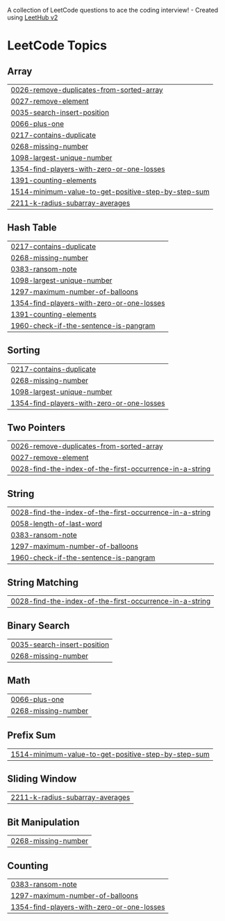 A collection of LeetCode questions to ace the coding interview! - Created using [LeetHub v2](https://github.com/arunbhardwaj/LeetHub-2.0)
<!---LeetCode Topics Start-->
# LeetCode Topics
## Array
|  |
| ------- |
| [0026-remove-duplicates-from-sorted-array](https://github.com/AndreCarneiro00/LeetCode/tree/master/0026-remove-duplicates-from-sorted-array) |
| [0027-remove-element](https://github.com/AndreCarneiro00/LeetCode/tree/master/0027-remove-element) |
| [0035-search-insert-position](https://github.com/AndreCarneiro00/LeetCode/tree/master/0035-search-insert-position) |
| [0066-plus-one](https://github.com/AndreCarneiro00/LeetCode/tree/master/0066-plus-one) |
| [0217-contains-duplicate](https://github.com/AndreCarneiro00/LeetCode/tree/master/0217-contains-duplicate) |
| [0268-missing-number](https://github.com/AndreCarneiro00/LeetCode/tree/master/0268-missing-number) |
| [1098-largest-unique-number](https://github.com/AndreCarneiro00/LeetCode/tree/master/1098-largest-unique-number) |
| [1354-find-players-with-zero-or-one-losses](https://github.com/AndreCarneiro00/LeetCode/tree/master/1354-find-players-with-zero-or-one-losses) |
| [1391-counting-elements](https://github.com/AndreCarneiro00/LeetCode/tree/master/1391-counting-elements) |
| [1514-minimum-value-to-get-positive-step-by-step-sum](https://github.com/AndreCarneiro00/LeetCode/tree/master/1514-minimum-value-to-get-positive-step-by-step-sum) |
| [2211-k-radius-subarray-averages](https://github.com/AndreCarneiro00/LeetCode/tree/master/2211-k-radius-subarray-averages) |
## Hash Table
|  |
| ------- |
| [0217-contains-duplicate](https://github.com/AndreCarneiro00/LeetCode/tree/master/0217-contains-duplicate) |
| [0268-missing-number](https://github.com/AndreCarneiro00/LeetCode/tree/master/0268-missing-number) |
| [0383-ransom-note](https://github.com/AndreCarneiro00/LeetCode/tree/master/0383-ransom-note) |
| [1098-largest-unique-number](https://github.com/AndreCarneiro00/LeetCode/tree/master/1098-largest-unique-number) |
| [1297-maximum-number-of-balloons](https://github.com/AndreCarneiro00/LeetCode/tree/master/1297-maximum-number-of-balloons) |
| [1354-find-players-with-zero-or-one-losses](https://github.com/AndreCarneiro00/LeetCode/tree/master/1354-find-players-with-zero-or-one-losses) |
| [1391-counting-elements](https://github.com/AndreCarneiro00/LeetCode/tree/master/1391-counting-elements) |
| [1960-check-if-the-sentence-is-pangram](https://github.com/AndreCarneiro00/LeetCode/tree/master/1960-check-if-the-sentence-is-pangram) |
## Sorting
|  |
| ------- |
| [0217-contains-duplicate](https://github.com/AndreCarneiro00/LeetCode/tree/master/0217-contains-duplicate) |
| [0268-missing-number](https://github.com/AndreCarneiro00/LeetCode/tree/master/0268-missing-number) |
| [1098-largest-unique-number](https://github.com/AndreCarneiro00/LeetCode/tree/master/1098-largest-unique-number) |
| [1354-find-players-with-zero-or-one-losses](https://github.com/AndreCarneiro00/LeetCode/tree/master/1354-find-players-with-zero-or-one-losses) |
## Two Pointers
|  |
| ------- |
| [0026-remove-duplicates-from-sorted-array](https://github.com/AndreCarneiro00/LeetCode/tree/master/0026-remove-duplicates-from-sorted-array) |
| [0027-remove-element](https://github.com/AndreCarneiro00/LeetCode/tree/master/0027-remove-element) |
| [0028-find-the-index-of-the-first-occurrence-in-a-string](https://github.com/AndreCarneiro00/LeetCode/tree/master/0028-find-the-index-of-the-first-occurrence-in-a-string) |
## String
|  |
| ------- |
| [0028-find-the-index-of-the-first-occurrence-in-a-string](https://github.com/AndreCarneiro00/LeetCode/tree/master/0028-find-the-index-of-the-first-occurrence-in-a-string) |
| [0058-length-of-last-word](https://github.com/AndreCarneiro00/LeetCode/tree/master/0058-length-of-last-word) |
| [0383-ransom-note](https://github.com/AndreCarneiro00/LeetCode/tree/master/0383-ransom-note) |
| [1297-maximum-number-of-balloons](https://github.com/AndreCarneiro00/LeetCode/tree/master/1297-maximum-number-of-balloons) |
| [1960-check-if-the-sentence-is-pangram](https://github.com/AndreCarneiro00/LeetCode/tree/master/1960-check-if-the-sentence-is-pangram) |
## String Matching
|  |
| ------- |
| [0028-find-the-index-of-the-first-occurrence-in-a-string](https://github.com/AndreCarneiro00/LeetCode/tree/master/0028-find-the-index-of-the-first-occurrence-in-a-string) |
## Binary Search
|  |
| ------- |
| [0035-search-insert-position](https://github.com/AndreCarneiro00/LeetCode/tree/master/0035-search-insert-position) |
| [0268-missing-number](https://github.com/AndreCarneiro00/LeetCode/tree/master/0268-missing-number) |
## Math
|  |
| ------- |
| [0066-plus-one](https://github.com/AndreCarneiro00/LeetCode/tree/master/0066-plus-one) |
| [0268-missing-number](https://github.com/AndreCarneiro00/LeetCode/tree/master/0268-missing-number) |
## Prefix Sum
|  |
| ------- |
| [1514-minimum-value-to-get-positive-step-by-step-sum](https://github.com/AndreCarneiro00/LeetCode/tree/master/1514-minimum-value-to-get-positive-step-by-step-sum) |
## Sliding Window
|  |
| ------- |
| [2211-k-radius-subarray-averages](https://github.com/AndreCarneiro00/LeetCode/tree/master/2211-k-radius-subarray-averages) |
## Bit Manipulation
|  |
| ------- |
| [0268-missing-number](https://github.com/AndreCarneiro00/LeetCode/tree/master/0268-missing-number) |
## Counting
|  |
| ------- |
| [0383-ransom-note](https://github.com/AndreCarneiro00/LeetCode/tree/master/0383-ransom-note) |
| [1297-maximum-number-of-balloons](https://github.com/AndreCarneiro00/LeetCode/tree/master/1297-maximum-number-of-balloons) |
| [1354-find-players-with-zero-or-one-losses](https://github.com/AndreCarneiro00/LeetCode/tree/master/1354-find-players-with-zero-or-one-losses) |
<!---LeetCode Topics End-->